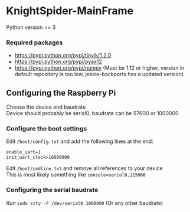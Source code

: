 # KnightSpider-MainFrame

Python version >= 3

### Required packages
* https://pypi.python.org/pypi/tinyik/1.2.0
* https://pypi.python.org/pypi/pyax12
* https://pypi.python.org/pypi/numpy (Must be 1.12 or higher, 
    version in default repository is too low, jessie-backports has a updated version)


## Configuring the Raspberry Pi

Choose the device and baudrate    
Device should probably be serial0, baudrate can be 57600 or 1000000

### Configure the boot settings
Edit `/boot/config.txt` and add the following lines at the end:    
```
enable_uart=1    
init_uart_clock=16000000
```

Edit `/boot/cmdline.txt` and remove all references to your device    
This is most likely something like `console=serial0,115000`

### Configuring the serial baudrate
Run `sudo stty -F /dev/serial0 1000000` (Or any other baudrate)